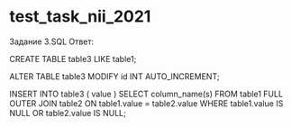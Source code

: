 # test_task_nii_2021


Задание 3.SQL
Ответ:


CREATE TABLE table3 LIKE table1;

ALTER TABLE table3
  MODIFY id INT AUTO_INCREMENT;

INSERT INTO table3 ( value )
  SELECT column_name(s)
  FROM table1
  FULL OUTER JOIN table2
  ON table1.value = table2.value
WHERE table1.value IS NULL OR  table2.value IS NULL;
